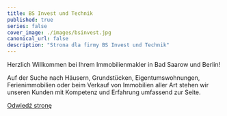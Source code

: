 ```yaml
---
title: BS Invest und Technik
published: true
series: false
cover_image: ./images/bsinvest.jpg
canonical_url: false
description: "Strona dla firmy BS Invest und Technik"
---
```


Herzlich Willkommen bei Ihrem Immobilienmakler in Bad Saarow und Berlin!

Auf der Suche nach Häusern, Grundstücken, Eigentumswohnungen, Ferienimmobilien oder beim Verkauf von Immobilien aller Art stehen wir unseren Kunden mit Kompetenz und Erfahrung umfassend zur Seite.


[Odwiedź stronę](http://bsinvestment.de)